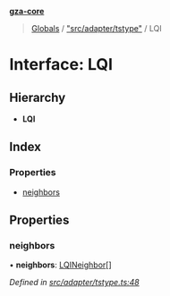 **[gza-core](../README.md)**

> [Globals](../README.md) / ["src/adapter/tstype"](../modules/_src_adapter_tstype_.md) / LQI

# Interface: LQI

## Hierarchy

* **LQI**

## Index

### Properties

* [neighbors](_src_adapter_tstype_.lqi.md#neighbors)

## Properties

### neighbors

•  **neighbors**: [LQINeighbor](_src_adapter_tstype_.lqineighbor.md)[]

*Defined in [src/adapter/tstype.ts:48](https://github.com/GrandeurSmart/gza-core/blob/master/src/src/adapter/tstype.ts#L48)*
